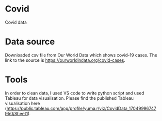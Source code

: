 # Covid
Covid data

# Data source
Downloaded csv file from Our World Data which shows covid-19 cases. The link to the source is https://ourworldindata.org/covid-cases.

# Tools
In order to clean data, I used VS code to write python script and used Tableau for data visualisation. Please find the published Tableau visualisation here (https://public.tableau.com/app/profile/yuma.r/viz/CovidData_17049996747950/Sheet1).
